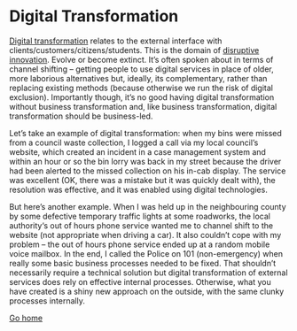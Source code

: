 # Digital Transformation
[Digital transformation][1] relates to the external interface with clients/customers/citizens/students. This is the domain of [disruptive innovation][2]. Evolve or become extinct. It’s often spoken about in terms of channel shifting – getting people to use digital services in place of older, more laborious alternatives but, ideally, its complementary, rather than replacing existing methods (because otherwise we run the risk of digital exclusion). Importantly though, it’s no good having digital transformation without business transformation and, like business transformation, digital transformation should be business-led.

Let’s take an example of digital transformation: when my bins were missed from a council waste collection, I logged a call via my local council’s website, which created an incident in a case management system and within an hour or so the bin lorry was back in my street because the driver had been alerted to the missed collection on his in-cab display. The service was excellent (OK, there was a mistake but it was quickly dealt with), the resolution was effective, and it was enabled using digital technologies.

But here’s another example. When I was held up in the neighbouring county by some defective temporary traffic lights at some roadworks, the local authority‘s out of hours phone service wanted me to channel shift to the website (not appropriate when driving a car). It also couldn’t cope with my problem – the out of hours phone service ended up at a random mobile voice mailbox. In the end, I called the Police on 101 (non-emergency) when really some basic business processes needed to be fixed. That shouldn’t necessarily require a technical solution but digital transformation of external services does rely on effective internal processes. Otherwise, what you have created is a shiny new approach on the outside, with the same clunky processes internally.

[1]: <https://www.markwilson.co.uk/blog/2019/12/digital-transformation-its-not-about-the-technology.htm>
[2]: <https://www.markwilson.co.uk/blog/2011/08/the-theory-of-disruptive-innovation-from-the-innovators-dilemma.htm>

[Go home](README.md)
